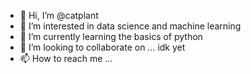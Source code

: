 - 👋 Hi, I’m @catplant
- 👀 I’m interested in data science and machine learning
- 🌱 I’m currently learning the basics of python
- 💞️ I’m looking to collaborate on ... idk yet
- 📫 How to reach me ...

<!---
catplant/catplant is a ✨ special ✨ repository because its `README.md` (this file) appears on your GitHub profile.
You can click the Preview link to take a look at your changes.
--->
